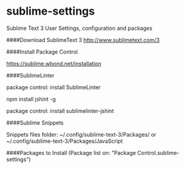 sublime-settings
================

Sublime Text 3 User Settings, configuration and packages

####Download SublimeText 3
   http://www.sublimetext.com/3


####Install Package Control

   https://sublime.wbond.net/installation

####SublimeLinter

package control: install SublimeLinter

npm install jshint -g

package control: install sublimelinter-jshint


####Sublime Snippets

   Snippets files folder: ~/.config/sublime-text-3/Packages/ or ~/.config/sublime-text-3/Packages/JavaScript

####Packages to Install (Package list on: "Package Control.sublime-settings")


